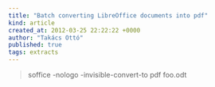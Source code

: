 ```yaml
---
title: "Batch converting LibreOffice documents into pdf"
kind: article
created_at: 2012-03-25 22:22:22 +0000
author: "Takács Ottó"
published: true
tags: extracts
---
```

> soffice -nologo -invisible-convert-to pdf foo.odt

<div class='old-comments'></div>
